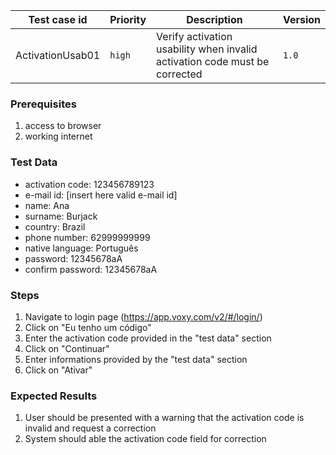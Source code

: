 Test case id | Priority | Description | Version
---|---|---|---
ActivationUsab01 | `high` | Verify activation usability when invalid activation code must be corrected | `1.0`

### Prerequisites
1. access to browser
2. working internet

### Test Data
* activation code: 123456789123
* e-mail id: [insert here valid e-mail id]
* name: Ana
* surname: Burjack
* country: Brazil
* phone number: 62999999999
* native language: Português
* password: 12345678aA
* confirm password: 12345678aA

### Steps
1. Navigate to login page (https://app.voxy.com/v2/#/login/)
2. Click on "Eu tenho um código"
3. Enter the activation code provided in the "test data" section
4. Click on "Continuar"
5. Enter informations provided by the "test data" section
6. Click on "Ativar"

### Expected Results
1. User should be presented with a warning that the activation code is invalid and request a correction
3. System should able the activation code field for correction
